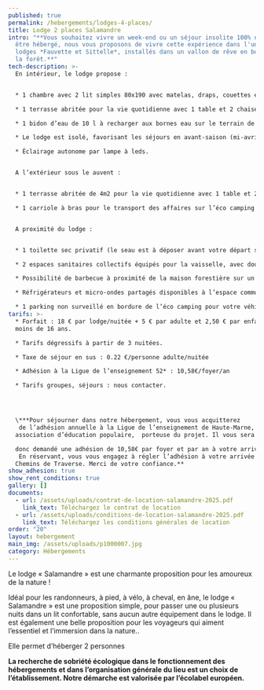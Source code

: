 ```yaml
---
published: true
permalink: /hebergements/lodges-4-places/
title: Lodge 2 places Salamandre
intro: "**Vous souhaitez vivre un week-end ou un séjour insolite 100% nature,
  être hébergé, nous vous proposons de vivre cette expérience dans l'un de nos
  lodges *Fauvette et Sittelle*, installés dans un vallon de rêve en bordure de
  la forêt.**"
tech-description: >-
  En intérieur, le lodge propose :


  * 1 chambre avec 2 lit simples 80x190 avec matelas, draps, couettes et oreillers.

  * 1 terrasse abritée pour la vie quotidienne avec 1 table et 2 chaises

  * 1 bidon d’eau de 10 l à recharger aux bornes eau sur le terrain de camping

  * Le lodge est isolé, favorisant les séjours en avant-saison (mi-avril-mai) et en fin de saison (septembre-octobre).

  * Éclairage autonome par lampe à leds.


  A l’extérieur sous le auvent :


  * 1 terrasse abritée de 4m2 pour la vie quotidienne avec 1 table et 2 chaises (accès cabane avec quelques marches).

  * 1 carriole à bras pour le transport des affaires sur l’éco camping (les voitures restent sur le parking en bordure du site). 


  A proximité du lodge :


  * 1 toilette sec privatif (le seau est à déposer avant votre départ sur un espace où il sera ensuite acheminé vers un composteur)

  * 2 espaces sanitaires collectifs équipés pour la vaisselle, avec douches (eau chaude) au milieu du camping et un deuxième avec douches, WC et bacs vaisselle pour les sanitaires situés à côté de l’accueil.

  * Possibilité de barbecue à proximité de la maison forestière sur un espace dédié.

  * Réfrigérateurs et micro-ondes partagés disponibles à l’espace commun à côté de la maison forestière.

  * 1 parking non surveillé en bordure de l’éco camping pour votre véhicule (10 places). Les déplacements à l’intérieur du camping se font à pied.
tarifs: >-
  * Forfait : 18 € par lodge/nuitée + 5 € par adulte et 2,50 € par enfant de
  moins de 16 ans.

  * Tarifs dégressifs à partir de 3 nuitées.

  * Taxe de séjour en sus : 0.22 €/personne adulte/nuitée

  * Adhésion à la Ligue de l’enseignement 52* : 10,58€/foyer/an

  * Tarifs groupes, séjours : nous contacter.




  \***Pour séjourner dans notre hébergement, vous vous acquitterez
   de l’adhésion annuelle à la Ligue de l’enseignement de Haute-Marne, 
  association d’éducation populaire,  porteuse du projet. Il vous sera 

  donc demandé une adhésion de 10,58€ par foyer et par an à votre arrivée.
   En réservant, vous vous engagez à régler l’adhésion à votre arrivée à 
  Chemins de Traverse. Merci de votre confiance.**
show_adhesion: true
show_rent_conditions: true
gallery: []
documents:
  - url: /assets/uploads/contrat-de-location-salamandre-2025.pdf
    link_text: Téléchargez le contrat de location
  - url: /assets/uploads/conditions-de-location-salamandre-2025.pdf
    link_text: Téléchargez les conditions générales de location
order: "20"
layout: hebergement
main_img: /assets/uploads/p1000007.jpg
category: Hébergements
---
```

Le lodge « Salamandre » est une charmante proposition pour les amoureux de la nature !

Idéal pour les randonneurs, à pied, à vélo, à cheval, en âne, le lodge « Salamandre » est une proposition simple, pour passer une ou plusieurs nuits dans un lit confortable, sans aucun autre équipement dans le lodge. Il est également une belle proposition pour les voyageurs qui aiment l’essentiel et l’immersion dans la nature..


Elle permet d’héberger 2 personnes

**La recherche de sobriété écologique dans le fonctionnement des hébergements et dans l’organisation générale du lieu est un choix de l’établissement. Notre démarche est valorisée par l’écolabel européen.**

